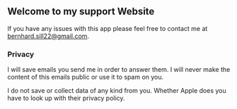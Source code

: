 ## Welcome to my support Website

If you have any issues with this app please feel free to contact me at bernhard.sill22@gmail.com.

### Privacy

I will save emails you send me in order to answer them. I will never make the content of this emails public or use it to spam on you.

I do not save or collect data of any kind from you. Whether Apple does you have to look up with their privacy policy.
